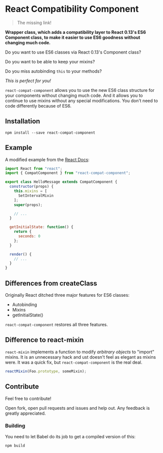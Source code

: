 # React Compatibility Component

> The missing link!

**Wrapper class, which adds a compatibility layer to React 0.13's ES6 Component
class, to make it easier to use ES6 goodness without changing much code.**

Do you want to use ES6 classes via React 0.13's Component class?

Do you want to be able to keep your mixins?

Do you miss autobinding `this` to your methods?

*This is perfect for you!*

`react-compat-component` allows you to use the new ES6 class structure for your
components without changing much code. And it allows you to continue to use mixins
without any special modifications. You don't need to code differently because of ES6.

## Installation

```
npm install --save react-compat-component
```

## Example

A modified example from the [React Docs](https://facebook.github.io/react/docs/reusable-components.html):

```javascript
import React from "react";
import { CompatComponent } from "react-compat-component";

export class HelloMessage extends CompatComponent {
  constructor(props) {
    this.mixins = [
      SetIntervalMixin
    ];
    super(props);

    // ...
  }

  getInitialState: function() {
    return {
      seconds: 0
    };
  }

  render() {
    // ...
  }
}
```

## Differences from createClass

Originally React ditched three major features for ES6 classes:

  - Autobinding
  - Mixins
  - getInitialState()

`react-compat-component` restores all three features.

## Difference to react-mixin

`react-mixin` implements a function to modify *arbitrary objects* to "import"
mixins. It is an unnecessary hack and ust doesn't feel as elegant as mixins
were. It was a quick fix, but `react-compat-component` is the real deal.

```javascript
reactMixin(Foo.prototype, someMixin);
```

## Contribute

Feel free to contribute!

Open fork, open pull requests and issues and help out. Any feedback
is greatly appreciated.

### Building

You need to let Babel do its job to get a compiled version of this:

```
npm build
```
